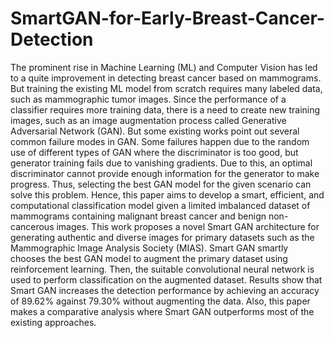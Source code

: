 # SmartGAN-for-Early-Breast-Cancer-Detection

The prominent rise in Machine Learning (ML) and Computer Vision
has led to a quite improvement in detecting breast cancer based on mammograms.
But training the existing ML model from scratch requires many
labeled data, such as mammographic tumor images. Since the performance
of a classifier requires more training data, there is a need to create
new training images, such as an image augmentation process called Generative
Adversarial Network (GAN). But some existing works point out several
common failure modes in GAN. Some failures happen due to the random
use of different types of GAN where the discriminator is too good, but
generator training fails due to vanishing gradients. Due to this, an optimal
discriminator cannot provide enough information for the generator to
make progress. Thus, selecting the best GAN model for the given scenario
can solve this problem. Hence, this paper aims to develop a smart, efficient,
and computational classification model given a limited imbalanced
dataset of mammograms containing malignant breast cancer and benign
non-cancerous images. This work proposes a novel Smart GAN architecture
for generating authentic and diverse images for primary datasets
such as the Mammographic Image Analysis Society (MIAS). Smart GAN
smartly chooses the best GAN model to augment the primary dataset using
reinforcement learning. Then, the suitable convolutional neural network
is used to perform classification on the augmented dataset. Results
show that Smart GAN increases the detection performance by achieving
an accuracy of 89.62% against 79.30% without augmenting the data. Also,
this paper makes a comparative analysis where Smart GAN outperforms
most of the existing approaches.
